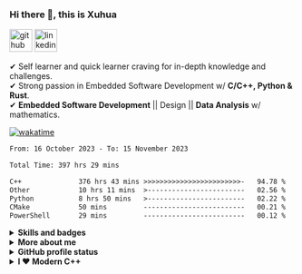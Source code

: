 ### Hi there 👋, this is Xuhua

<!-- Logo -->
[<img src='https://cdn.jsdelivr.net/npm/simple-icons@3.0.1/icons/github.svg' alt='github' height='40'>](https://gist.github.com/XuhuaHuang/starred)
[<img src='https://cdn.jsdelivr.net/npm/simple-icons@3.0.1/icons/linkedin.svg' alt='linkedin' height='40'>][LinkedIn Profile Link] 

✔ Self learner and quick learner craving for in-depth knowledge and challenges. <br>
✔ Strong passion in Embedded Software Development w/ **C/C++, Python & Rust**. <br>
✔ **Embedded Software Development** || Design || **Data Analysis** w/ mathematics.  

[![wakatime](https://wakatime.com/badge/user/f89598ea-6723-481b-a51b-6323e54a3c5c.svg)](https://wakatime.com/@f89598ea-6723-481b-a51b-6323e54a3c5c)
<!--START_SECTION:waka-->

```txt
From: 16 October 2023 - To: 15 November 2023

Total Time: 397 hrs 29 mins

C++              376 hrs 43 mins >>>>>>>>>>>>>>>>>>>>>>>>-   94.78 %
Other            10 hrs 11 mins  >------------------------   02.56 %
Python           8 hrs 50 mins   >------------------------   02.22 %
CMake            50 mins         -------------------------   00.21 %
PowerShell       29 mins         -------------------------   00.12 %
```

<!--END_SECTION:waka-->

<!-- Fold Information Section -->
<details>
  <summary><b>Skills and badges</b></summary>
  
  #### Skills
  * 💻 C / C++ / Python
  * 🖥️ Rust / Cython / Java
  * ⌨️ Object-Oriented Programming
  * 🗃️ SQL / MySQL

  #### LinkedIn Skill Assessment Badges
  * ✒️ [C++ Programming][LinkedIn Profile Link]
  * ✒️ [Python Programming][LinkedIn Profile Link]
  * ✒️ [Object-Oriented Programming][LinkedIn Profile Link]
  * ✒️ [Object-Oriented Data Structures in C++][OO Data Structures C++]

  #### Recently Obtained Badges
  [<img src="https://images.credly.com/size/340x340/images/73ac7b07-679c-4c0e-94d9-8b9dc11efe59/Applied_Data_Science_with_Python.png"
        alt="Applied Data Science with Python - Level 2" width="130" height="130">][Applied Data Science with Python - Level 2]
  [<img src="https://images.credly.com/size/340x340/images/087eaefb-61a2-426b-ae74-74efca195667/Data_Visualization_Using_Python.png"
        alt="Data Visualization using Python" width="130" height="130">][Data Visualization using Python]
  [<img src="https://images.credly.com/size/220x220/images/ba34cb1c-4344-43f5-9685-55e2e901c0f0/Data_Analysis_using_Python.png"
        alt="Data Analysis Using Python" width="130" height="130">][Data Analysis using Python]
  [<img src="https://images.credly.com/size/680x680/images/84ac9eff-b8a2-4683-846b-f59887a73801/Python_101_Data_Science.png"
        alt="Python for Data Science" width="130" height="130">][Python for Data Science]
</details>

<!-- Link Definitions -->
[LinkedIn Profile Link]: https://www.linkedin.com/in/xuhua-huang-io/
[OO Data Structures C++]: https://coursera.org/share/94edd41bd7533bffc5d01463b00a32cb
[Applied Data Science with Python - Level 2]: https://www.credly.com/badges/40332475-a724-4b55-a6d0-b44b3e0e882b/public_url
[Data Visualization using Python]: https://www.credly.com/badges/32ad0258-5283-4319-9023-bf87f36badc1/public_url
[Data Analysis using Python]: https://www.credly.com/badges/a79dd6e0-e8fe-45e6-a7d3-25bc8eaf2f04/public_url
[Python for Data Science]: https://www.credly.com/badges/57932d92-7a5a-4dee-95f9-a50237374199/public_url

<details>
  <summary><b>More about me</b></summary>

  - 🔭 I’m currently working on learning OpenCV4 with Python3 and Qt5. 
  - 🌱 I’m currently learning Rust.
  - 📤 Most used line of code `git commit -m "Initial Commit"`.
  - 🤔 I’m looking for help with advanced Python and Machine Learning.
  - 📫 How to reach me: xuhua.huang.io@gmail.com
  - ⚡ Fun fact: code blooded animal `std::code_blooded`.
</details>

<details>
  <summary><b>GitHub profile status</b></summary>
  
  <!-- Overall -->
  #### Overview  
  ![Visitors](https://visitor-badge.glitch.me/badge?page_id=page.id)
  ![Profile views](https://gpvc.arturio.dev/XuhuaHuang)

  <!-- Languages -->
  #### Top Languages
  <!-- Link Definitions -->
  [Top Langs Link API]: https://github-readme-stats.vercel.app/api/top-langs/?username=XuhuaHuang&layout=compact&theme=solarized-dark&title_color=90d0e4&text_color=89d7a9
  [![Top Langs][Top Langs Link API]](https://github.com/anuraghazra/github-readme-stats)
  
  <!-- Wakatime profile -->
  #### Summary of Coding Activities
  <!-- Link Definitions -->
  [Wakatime Stats Link API]: https://github-readme-stats.vercel.app/api/wakatime?username=XuhuaHuang&layout=compact&theme=solarized-dark&title_color=90d0e4&text_color=89d7a9
  [![Xuhua's wakatime stats][Wakatime Stats Link API]](https://github.com/anuraghazra/github-readme-stats)
</details>

<details>
  <summary><b>I ❤️ Modern C++</b></summary>
  
  ```C++
  /*****************************************************************//**
  * \file   trimstr.hpp
  * \brief  Demonstration of handy constant expressions that trim
  *         `std::string` at compile time with `std::ranges`
  *
  * $ g++ trimstr.hpp -o trimstr.o -std=c++23 -Wall -Wextra -Wpedantic
  *
  * \author Xuhua Huang
  * \date   March 2022
  *********************************************************************/

  #if defined __has_include
  #if __has_include(<ranges>) && __has_include(<string>)
  #include <ranges>
  #include <string>
  #else
  #error "Require std::ranges and std::string library!"
  #endif
  #endif

  inline constexpr auto trim_front = std::views::drop_while(::isspace);
  inline constexpr auto trim_back = std::views::reverse
      | std::views::drop_while(::isspace)
      | std::views::reverse;

  inline constexpr auto trim_spaces = trim_front | trim_back;

  std::string trim_str(const std::string& str) {
      // std::rangesnext::to in C++23 proposal
      // that converts ranges to a container
      return str | trim_spaces | std::rangesnext::to<std::string>;
  }
  ```
</details>
